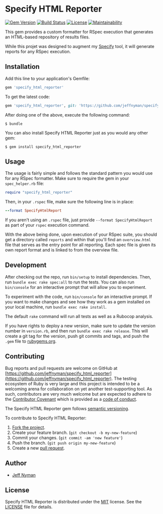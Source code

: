 # Specify HTML Reporter

[![Gem Version](https://badge.fury.io/rb/specify_html_reporter.svg)](http://badge.fury.io/rb/specify_html_reporter)
[![Build Status](https://travis-ci.org/jeffnyman/specify_html_reporter.svg)](https://travis-ci.org/jeffnyman/specify_html_reporter)
[![License](http://img.shields.io/badge/license-MIT-blue.svg)](https://github.com/jeffnyman/specify_html_reporter/blob/master/LICENSE.md)
[![Maintainability](https://api.codeclimate.com/v1/badges/3a112fb395c56c961d87/maintainability)](https://codeclimate.com/github/jeffnyman/specify_html_reporter/maintainability)

This gem provides a custom formatter for RSpec execution that generates an HTML-based repository of results files.

While this projet was designed to augment my [Specify](https://github.com/jeffnyman/specify) tool, it will generate reports for any RSpec execution.

## Installation

Add this line to your application's Gemfile:

```ruby
gem 'specify_html_reporter'
```

To get the latest code:

```ruby
gem 'specify_html_reporter', git: 'https://github.com/jeffnyman/specify_html_reporter'
```

After doing one of the above, execute the following command:

```
$ bundle
```

You can also install Specify HTML Reporter just as you would any other gem:

```
$ gem install specify_html_reporter
```

## Usage

The usage is fairly simple and follows the standard pattern you would use for any RSpec formatter. Make sure to require the gem in your `spec_helper.rb` file:

```ruby
require "specify_html_reporter"
```

Then, in your `.rspec` file, make sure the following line is in place:

```ruby
--format SpecifyHtmlReport
```

If you aren't using an `.rspec` file, just provide `--format SpecifyHtmlReport` as part of your `rspec` execution command.

With the above being done, upon execution of your RSpec suite, you should get a directory called `reports` and within that you'll find an `overview.html` file that serves as the entry point for all reporting. Each spec file is given its own report format and is linked to from the overview file.

## Development

After checking out the repo, run `bin/setup` to install dependencies. Then, run `bundle exec rake spec:all` to run the tests. You can also run `bin/console` for an interactive prompt that will allow you to experiment.

To experiment with the code, run `bin/console` for an interactive prompt. If you want to make changes and see how they work as a gem installed on your local machine, run `bundle exec rake install`.

The default `rake` command will run all tests as well as a Rubocop analysis.

If you have rights to deploy a new version, make sure to update the version number in `version.rb`, and then run `bundle exec rake release`. This will create a git tag for the version, push git commits and tags, and push the `.gem` file to [rubygems.org](https://rubygems.org).

## Contributing

Bug reports and pull requests are welcome on GitHub at [https://github.com/jeffnyman/specify_html_reporter](https://github.com/jeffnyman/specify_html_reporter). The testing ecosystem of Ruby is very large and this project is intended to be a welcoming arena for collaboration on yet another test-supporting tool. As such, contributors are very much welcome but are expected to adhere to the [Contributor Covenant](http://contributor-covenant.org) which is provided as a [code of conduct](https://github.com/jeffnyman/specify_html_reporter/blob/master/CODE_OF_CONDUCT.md).

The Specify HTML Reporter gem follows [semantic versioning](http://semver.org).

To contribute to Specify HTML Reporter:

1. [Fork the project](http://gun.io/blog/how-to-github-fork-branch-and-pull-request/).
2. Create your feature branch. (`git checkout -b my-new-feature`)
3. Commit your changes. (`git commit -am 'new feature'`)
4. Push the branch. (`git push origin my-new-feature`)
5. Create a new [pull request](https://help.github.com/articles/using-pull-requests).

## Author

* [Jeff Nyman](http://testerstories.com)

## License

Specify HTML Reporter is distributed under the [MIT](http://www.opensource.org/licenses/MIT) license.
See the [LICENSE](https://github.com/jeffnyman/specify_html_reporter/blob/master/LICENSE.md) file for details.
